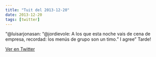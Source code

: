 ```yaml
---
title: "Tuit del 2013-12-20"
date: 2013-12-20
tags: [twitter]
---
```


“@luisarjonasan: “@jordievole: A los que esta noche vais de cena de empresa, recordad: los menús de grupo son un timo.” I agree” Tarde!



[Ver en Twitter](https://twitter.com/i/web/status/414141498222182400)
